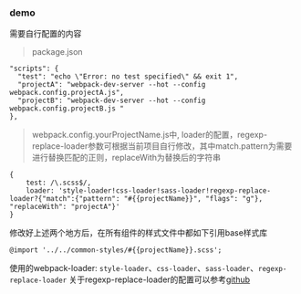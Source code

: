 ### demo

需要自行配置的内容

> package.json
```
"scripts": {
  "test": "echo \"Error: no test specified\" && exit 1",
  "projectA": "webpack-dev-server --hot --config webpack.config.projectA.js",
  "projectB": "webpack-dev-server --hot --config webpack.config.projectB.js "
},
```
> webpack.config.yourProjectName.js中, loader的配置，regexp-replace-loader参数可根据当前项目自行修改，其中match.pattern为需要进行替换匹配的正则，replaceWith为替换后的字符串

```
{
    test: /\.scss$/,
    loader: 'style-loader!css-loader!sass-loader!regexp-replace-loader?{"match":{"pattern": "#{{projectName}}", "flags": "g"}, "replaceWith": "projectA"}'
}
```

修改好上述两个地方后，在所有组件的样式文件中都如下引用base样式库
```
@import '../../common-styles/#{{projectName}}.scss';
```


使用的webpack-loader: `style-loader`、`css-loader`、`sass-loader`、`regexp-replace-loader`
关于regexp-replace-loader的配置可以参考[github](https://github.com/EventMobi/regexp-replace-loader)
